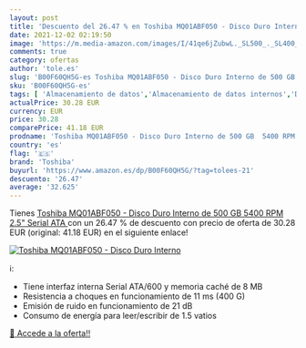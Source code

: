 ```yaml
---
layout: post
title: 'Descuento del 26.47 % en Toshiba MQ01ABF050 - Disco Duro Interno '
date: 2021-12-02 02:19:50
image: 'https://m.media-amazon.com/images/I/41qe6jZubwL._SL500_._SL400_.jpg'
comments: true
category: ofertas
author: 'tole.es'
slug: 'B00F60QH5G-es Toshiba MQ01ABF050 - Disco Duro Interno de 500 GB 5400 RPM...'
sku: 'B00F60QH5G-es'
tags: [ 'Almacenamiento de datos','Almacenamiento de datos internos','Discos duros internos','Informática','disco','duro','toshiba', ]
actualPrice: 30.28 EUR
currency: EUR
price: 30.28
comparePrice: 41.18 EUR
prodname: 'Toshiba MQ01ABF050 - Disco Duro Interno de 500 GB  5400 RPM  2.5"  Serial ATA '
country: 'es'
flag: '🇪🇸'
brand: 'Toshiba'
buyurl: 'https://www.amazon.es/dp/B00F60QH5G/?tag=tolees-21'
descuento: '26.47'
average: '32.625'
---
```


Tienes [Toshiba MQ01ABF050 - Disco Duro Interno de 500 GB  5400 RPM  2.5"  Serial ATA ](https://www.amazon.es/dp/B00F60QH5G/?tag=tolees-21) con un 26.47 % de descuento con precio de oferta de 30.28 EUR (original: 41.18 EUR) en el siguiente enlace!

[![Toshiba MQ01ABF050 - Disco Duro Interno ](https://m.media-amazon.com/images/I/41qe6jZubwL._SL500_._SL400_.jpg)](https://www.amazon.es/dp/B00F60QH5G/?tag=tolees-21)

ℹ️:

- Tiene interfaz interna Serial ATA/600 y memoria caché de 8 MB
- Resistencia a choques en funcionamiento de 11 ms (400 G)
- Emisión de ruido en funcionamiento de 21 dB
- Consumo de energía para leer/escribir de 1.5 vatios

[🛒 Accede a la oferta!!](https://www.amazon.es/dp/B00F60QH5G/?tag=tolees-21)
